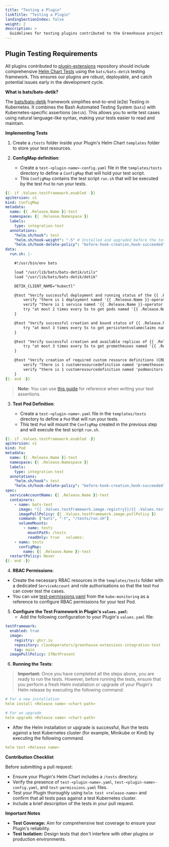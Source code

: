 ```yaml
---
title: "Testing a Plugin"
linkTitle: "Testing a Plugin"
landingSectionIndex: false
weight: 2
description: >
  Guidelines for testing plugins contributed to the Greenhouse project.
---
```


## Plugin Testing Requirements

All plugins contributed to [plugin-extensions](https://github.com/cloudoperators/greenhouse-extensions) repository should include comprehensive [Helm Chart Tests](https://helm.sh/docs/topics/chart_tests/) using the `bats/bats-detik` testing framework. This ensures our plugins are robust, deployable, and catch potential issues early in the development cycle.

**What is bats/bats-detik?**

The [bats/bats-detik](https://github.com/bats-core/bats-detik) framework simplifies end-to-end (e2e) Testing in Kubernetes. It combines the Bash Automated Testing System (`bats`) with Kubernetes-specific assertions (`detik`). This allows you to write test cases using natural language-like syntax, making your tests easier to read and maintain.

**Implementing Tests**

1. Create a `/tests` folder inside your Plugin's Helm Chart `templates` folder to store your test resources.

2. **ConfigMap definition**:

   - Create a `test-<plugin-name>-config.yaml` file in the `templates/tests` directory to define a `ConfigMap` that will hold your test script.
   - This `ConfigMap` contains the test script `run.sh` that will be executed by the test `Pod` to run your tests.

```yaml
{{- if .Values.testFramework.enabled -}}
apiVersion: v1
kind: ConfigMap
metadata:
  name: {{ .Release.Name }}-test
  namespace: {{ .Release.Namespace }}
  labels:
    type: integration-test
  annotations:
    "helm.sh/hook": test
    "helm.sh/hook-weight": "-5" # Installed and upgraded before the test pod
    "helm.sh/hook-delete-policy": "before-hook-creation,hook-succeeded"
data:
  run.sh: |-

    #!/usr/bin/env bats

    load "/usr/lib/bats/bats-detik/utils"
    load "/usr/lib/bats/bats-detik/detik"

    DETIK_CLIENT_NAME="kubectl"

    @test "Verify successful deployment and running status of the {{ .Release.Name }}-operator pod" {
        verify "there is 1 deployment named '{{ .Release.Name }}-operator'"
        verify "there is 1 service named '{{ .Release.Name }}-operator'"
        try "at most 2 times every 5s to get pods named '{{ .Release.Name }}-operator' and verify that '.status.phase' is 'running'"
    }

    @test "Verify successful creation and bound status of {{ .Release.Name }} persistent volume claims" {
        try "at most 3 times every 5s to get persistentvolumeclaims named '{{ .Release.Name }}.*' and verify that '.status.phase' is 'Bound'"
    }

    @test "Verify successful creation and available replicas of {{ .Release.Name }} Prometheus resource" {
        try "at most 3 times every 5s to get prometheuses named '{{ .Release.Name }}' and verify that '.status.availableReplicas' is more than '0'"
    }

    @test "Verify creation of required custom resource definitions (CRDs) for {{ .Release.Name }}" {
        verify "there is 1 customresourcedefinition named 'prometheuses'"
        verify "there is 1 customresourcedefinition named 'podmonitors'"
    }
{{- end -}}
```

> **Note:** You can use [this guide](https://github.com/bats-core/bats-detik/blob/master/examples/bats/test_kubectl_and_oc.sh) for reference when writing your test assertions.

3. **Test Pod Definition**:

   - Create a `test-<plugin-name>.yaml` file in the `templates/tests` directory to define a `Pod` that will run your tests.
   - This test `Pod` will mount the `ConfigMap` created in the previous step and will execute the test script `run.sh`.

```yaml
{{- if .Values.testFramework.enabled -}}
apiVersion: v1
kind: Pod
metadata:
  name: {{ .Release.Name }}-test
  namespace: {{ .Release.Namespace }}
  labels:
    type: integration-test
  annotations:
    "helm.sh/hook": test
    "helm.sh/hook-delete-policy": "before-hook-creation,hook-succeeded"
spec:
  serviceAccountName: {{ .Release.Name }}-test
  containers:
    - name: bats-test
      image: "{{ .Values.testFramework.image.registry}}/{{ .Values.testFramework.image.repository}}:{{ .Values.testFramework.image.tag }}"
      imagePullPolicy: {{ .Values.testFramework.image.pullPolicy }}
      command: ["bats", "-t", "/tests/run.sh"]
      volumeMounts:
        - name: tests
          mountPath: /tests
          readOnly: true   volumes:
    - name: tests
      configMap:
        name: {{ .Release.Name }}-test
  restartPolicy: Never
{{- end -}}
```

4. **RBAC Permissions**:

- Create the necessary RBAC resources in the `templates/tests` folder with a dedicated `ServiceAccount` and role authorisations so that the test `Pod` can cover test the cases.
- You can use [test-permissions.yaml](https://github.com/cloudoperators/greenhouse-extensions/blob/main/kube-monitoring/charts/templates/tests/test-permissions.yaml) from the `kube-monitoring` as a reference to configure RBAC permissions for your test Pod.

5. **Configure the Test Framework in Plugin's `values.yaml`**:
   - Add the following configuration to your Plugin's `values.yaml` file:

```yaml
testFramework:
  enabled: true
  image:
    registry: ghcr.io
    repository: cloudoperators/greenhouse-extensions-integration-test
    tag: main
  imagePullPolicy: IfNotPresent
```

6. **Running the Tests**:

> **Important:** Once you have completed all the steps above, you are ready to run the tests. However, before running the tests, ensure that you perform a fresh Helm installation or upgrade of your Plugin's Helm release by executing the following command:

```yaml
# For a new installation
helm install <Release name> <chart-path>

# For an upgrade
helm upgrade <Release name> <chart-path>
```

- After the Helm installation or upgrade is successful, Run the tests against a test Kubernetes cluster (for example, Minikube or Kind) by executing the following command.

```yaml
helm test <Release name>
```

**Contribution Checklist**

Before submitting a pull request:

- Ensure your Plugin's Helm Chart includes a `/tests` directory.
- Verify the presence of `test-<plugin-name>.yaml`, `test-<plugin-name>-config.yaml`, and `test-permissions.yaml` files.
- Test your Plugin thoroughly using `helm test <release-name>` and confirm that all tests pass against a test Kubernetes cluster.
- Include a brief description of the tests in your pull request.

**Important Notes**

- **Test Coverage:** Aim for comprehensive test coverage to ensure your Plugin's reliability.
- **Test Isolation:** Design tests that don't interfere with other plugins or production environments.
